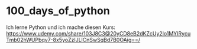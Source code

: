 # 100_days_of_python
 Ich lerne Python und ich mache diesen Kurs: https://www.udemy.com/share/103J8C3@20yCD8eB2dKZcUy2lo1MYIRycuTmb02hWUPbqv7-8x5yoZzIJLlCnSwSqBd7B0OAig==/
